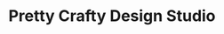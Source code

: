 ---
title: "Pretty Crafty Design Studio"
address: "Pretty Crafty Design Studio, 5 Springbank Road Castlerock, Coleraine, Co. Derry, BT51 4SA"
tel: "+44 (0)28 7084 8146"
county: "Derry"
category: "Cafes"
type: "Content"
lat: "55.16653823852539"
lng: "-6.787068843841553"
---